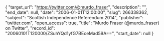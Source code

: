 {
  "target_url": "https://twitter.com/@murdo_fraser", 
  "description": "", 
  "end_date": null, 
  "date": "2006-01-01T12:00:00", 
  "slug": 266338362, 
  "subject": "Scottish Independence Referendum 2014", 
  "publisher": "twitter.com", 
  "open_access": true, 
  "title": "Murdo Fraser (@murdo_fraser) on Twitter", 
  "record_id": "20060101T120000/ZSuhYQd1yfG7BEceMad59A==", 
  "start_date": null
}

